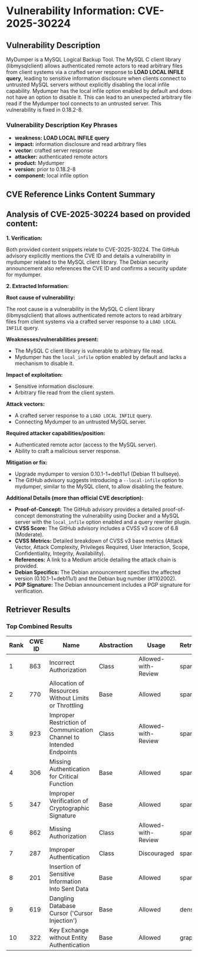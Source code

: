 # Vulnerability Information: CVE-2025-30224

## Vulnerability Description
MyDumper is a MySQL Logical Backup Tool. The MySQL C client library (libmysqlclient) allows authenticated remote actors to read arbitrary files from client systems via a crafted server response to **LOAD LOCAL INFILE query**, leading to sensitive information disclosure when clients connect to untrusted MySQL servers without explicitly disabling the local infile capability. Mydumper has the local infile option enabled by default and does not have an option to disable it. This can lead to an unexpected arbitrary file read if the Mydumper tool connects to an untrusted server. This vulnerability is fixed in 0.18.2-8.

### Vulnerability Description Key Phrases
- **weakness:** **LOAD LOCAL INFILE query**
- **impact:** information disclosure and read arbitrary files
- **vector:** crafted server response
- **attacker:** authenticated remote actors
- **product:** Mydumper
- **version:** prior to 0.18.2-8
- **component:** local infile option

## CVE Reference Links Content Summary
## Analysis of CVE-2025-30224 based on provided content:

**1. Verification:**

Both provided content snippets relate to CVE-2025-30224. The GitHub advisory explicitly mentions the CVE ID and details a vulnerability in mydumper related to the MySQL client library. The Debian security announcement also references the CVE ID and confirms a security update for mydumper.

**2. Extracted Information:**

**Root cause of vulnerability:**

The root cause is a vulnerability in the MySQL C client library (libmysqlclient) that allows authenticated remote actors to read arbitrary files from client systems via a crafted server response to a `LOAD LOCAL INFILE` query.

**Weaknesses/vulnerabilities present:**

*   The MySQL C client library is vulnerable to arbitrary file read.
*   Mydumper has the `local_infile` option enabled by default and lacks a mechanism to disable it.

**Impact of exploitation:**

*   Sensitive information disclosure.
*   Arbitrary file read from the client system.

**Attack vectors:**

*   A crafted server response to a `LOAD LOCAL INFILE` query.
*   Connecting Mydumper to an untrusted MySQL server.

**Required attacker capabilities/position:**

*   Authenticated remote actor (access to the MySQL server).
*   Ability to craft a malicious server response.

**Mitigation or fix:**

*   Upgrade mydumper to version 0.10.1-1+deb11u1 (Debian 11 bullseye).
*   The GitHub advisory suggests introducing a `--local-infile` option to mydumper, similar to the MySQL client, to allow disabling the feature.

**Additional Details (more than official CVE description):**

*   **Proof-of-Concept:** The GitHub advisory provides a detailed proof-of-concept demonstrating the vulnerability using Docker and a MySQL server with the `local_infile` option enabled and a query rewriter plugin.
*   **CVSS Score:** The GitHub advisory includes a CVSS v3 score of 6.8 (Moderate).
*   **CVSS Metrics:** Detailed breakdown of CVSS v3 base metrics (Attack Vector, Attack Complexity, Privileges Required, User Interaction, Scope, Confidentiality, Integrity, Availability).
*   **References:** A link to a Medium article detailing the attack chain is provided.
*   **Debian Specifics:** The Debian announcement specifies the affected version (0.10.1-1+deb11u1) and the Debian bug number (#1102002).
*   **PGP Signature:** The Debian announcement includes a PGP signature for verification.

## Retriever Results

### Top Combined Results

| Rank | CWE ID | Name | Abstraction | Usage  | Retrievers | Individual Scores |
|------|--------|------|-------------|-------|------------|-------------------|
| 1 | 863 | Incorrect Authorization | Class | Allowed-with-Review | sparse | 0.458 |
| 2 | 770 | Allocation of Resources Without Limits or Throttling | Base | Allowed | sparse | 0.455 |
| 3 | 923 | Improper Restriction of Communication Channel to Intended Endpoints | Class | Allowed-with-Review | sparse | 0.451 |
| 4 | 306 | Missing Authentication for Critical Function | Base | Allowed | sparse | 0.450 |
| 5 | 347 | Improper Verification of Cryptographic Signature | Base | Allowed | sparse | 0.449 |
| 6 | 862 | Missing Authorization | Class | Allowed-with-Review | sparse | 0.447 |
| 7 | 287 | Improper Authentication | Class | Discouraged | sparse | 0.447 |
| 8 | 201 | Insertion of Sensitive Information Into Sent Data | Base | Allowed | sparse | 0.442 |
| 9 | 619 | Dangling Database Cursor ('Cursor Injection') | Base | Allowed | dense | 0.435 |
| 10 | 322 | Key Exchange without Entity Authentication | Base | Allowed | graph | 0.003 |

